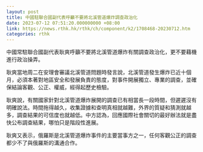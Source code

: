 ```yaml
---
layout: post
title: 中國駐聯合國副代表呼籲不要將北溪管道爆炸調查政治化
date: 2023-07-12 07:51:20.000000000 +08:00
link: https://news.rthk.hk/rthk/ch/component/k2/1708468-20230712.htm
categories: rthk
---
```


中國常駐聯合國副代表耿爽呼籲不要將北溪管道爆炸有關調查政治化，更不要藉機進行政治操弄。 

耿爽當地周二在安理會審議北溪管道問題時發言說，北溪管道發生爆炸已近十個月，必須本著對地區安全和發展負責的態度，對事件開展獨立、專業的調查，並確保結論客觀、公正、權威，經得起歷史檢驗。 

耿爽說，有關國家針對北溪管道爆炸展開的調查已有相當長一段時間，但遲遲沒有明確說法。時間拖得越久，收集證據和查明真相就越難，外界的質疑和猜測就越多，調查結果的可信度也就越低。中方認為，回應國際社會關切的最好辦法就是盡快公布調查結果，哪怕只是階段性進展。 

耿爽又表示，俄羅斯是北溪管道爆炸事件的主要當事方之一，任何客觀公正的調查都少不了與俄羅斯的溝通合作。
